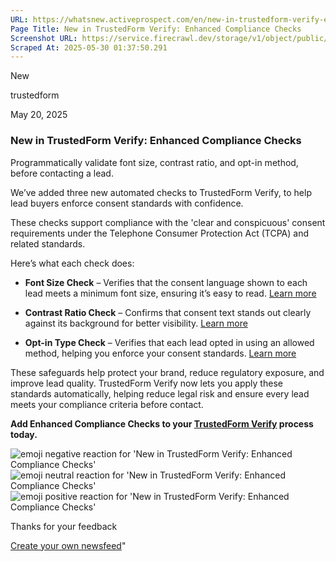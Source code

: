 ```yaml
---
URL: https://whatsnew.activeprospect.com/en/new-in-trustedform-verify-enhanced-compliance-checks
Page Title: New in TrustedForm Verify: Enhanced Compliance Checks
Screenshot URL: https://service.firecrawl.dev/storage/v1/object/public/media/screenshot-ab783f67-1ca6-4af9-bf39-4b86761c07c0.png
Scraped At: 2025-05-30 01:37:50.291
---
```

New






trustedform



May 20, 2025

### New in TrustedForm Verify: Enhanced Compliance Checks

Programmatically validate font size, contrast ratio, and opt-in method, before contacting a lead.

We’ve added three new automated checks to TrustedForm Verify, to help lead buyers enforce consent standards with confidence.

These checks support compliance with the 'clear and conspicuous' consent requirements under the Telephone Consumer Protection Act (TCPA) and related standards.

Here’s what each check does:

- **Font Size Check** – Verifies that the consent language shown to each lead meets a minimum font size, ensuring it’s easy to read. [Learn more](https://community.activeprospect.com/posts/5561944-coming-soon-trustedform-verify-font-size-check)

- **Contrast Ratio Check** – Confirms that consent text stands out clearly against its background for better visibility. [Learn more](https://community.activeprospect.com/posts/5561943-coming-soon-trustedform-verify-contrast-ratio-check)

- **Opt-in Type Check** – Verifies that each lead opted in using an allowed method, helping you enforce your consent standards. [Learn more](https://community.activeprospect.com/posts/5619028-coming-soon-trustedform-verify-opt-in-type-check)


These safeguards help protect your brand, reduce regulatory exposure, and improve lead quality. TrustedForm Verify now lets you apply these standards automatically, helping reduce legal risk and ensure every lead meets your compliance criteria before contact.

**Add Enhanced Compliance Checks to your [TrustedForm Verify](https://activeprospect.com/trustedform/verify/) process today.**

![emoji negative reaction for 'New in TrustedForm Verify: Enhanced Compliance Checks'](https://app.getbeamer.com/images/emojiNeg.svg)![emoji neutral reaction for 'New in TrustedForm Verify: Enhanced Compliance Checks'](https://app.getbeamer.com/images/emojiNeut.svg)![emoji positive reaction for 'New in TrustedForm Verify: Enhanced Compliance Checks'](https://app.getbeamer.com/images/emojiPos.svg)

Thanks for your feedback

[Create your own newsfeed](https://www.getbeamer.com/?ref=watermark_MErKJCnu12412_public&company=ActiveProspect&watermarkRef=create&utm_term=MErKJCnu12412&utm_content=ActiveProspect&utm_source=standalone&utm_medium=footer&utm_campaign=create)"

